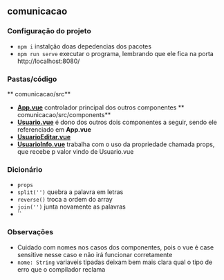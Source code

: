 ## comunicacao

### Configuração do projeto
- `npm i` instalção doas depedencias dos pacotes
- `npm run serve` executar o programa, lembrando que ele fica na porta http://localhost:8080/

### Pastas/código
** comunicacao/src**
- **[App.vue](https://github.com/TheJessicaBohn/VueJS/tree/master/comunicacao/src/App.vue)** controlador principal dos outros componentes
** comunicacao/src/components**
- **[Usuario.vue](https://github.com/TheJessicaBohn/VueJS/tree/master/comunicacao/src/Usuario.vue)** é dono dos outros dois componentes a seguir, sendo ele referenciado em **App.vue**
- **[UsuarioEditar.vue](https://github.com/TheJessicaBohn/VueJS/tree/master/comunicacao/src/UsuarioEditar.vue)** 
- **[UsuarioInfo.vue](https://github.com/TheJessicaBohn/VueJS/tree/master/comunicacao/src/UsuarioInfo.vue)** trabalha com o uso da propriedade chamada props, que recebe p valor vindo de Usuario.vue

### Dicionário
- `props`
- `split('')` quebra a palavra em letras
- `reverse()` troca a ordem do array
- `join('')` junta novamente as palavras
- ``
### Observações
- Cuidado com nomes nos casos dos componentes, pois o vue é case sensitive nesse caso e não irá funcionar corretamente
- `nome: String` variaveis tipadas deixam bem mais clara qual o tipo de erro que o compilador reclama